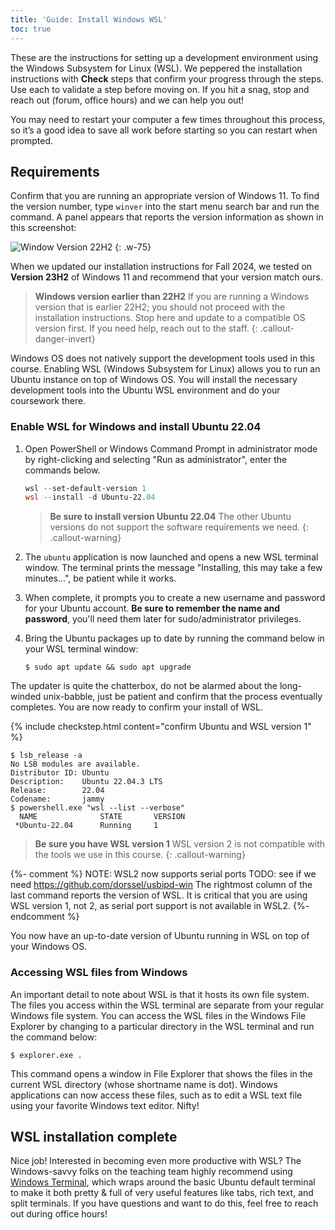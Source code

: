 ```yaml
---
title: 'Guide: Install Windows WSL'
toc: true
---
```


<script>
$().ready(function() {
    var elems = document.getElementsByClassName('language-console');
    for (const elem of elems) elem.className += ' console-ubuntu';
});
</script>

These are the instructions for setting up a development environment using the Windows Subsystem for Linux (WSL). We peppered the installation instructions with <i class="fa fa-check-square-o fa-lg"></i> __Check__ steps that confirm your progress through the steps. Use each to validate a step before moving on.  If you hit a snag, stop and reach out (forum, office hours) and we can help you out!

You may need to restart your computer a few times throughout this process, so it’s a good idea to save all work before starting so you can restart when prompted.

## Requirements
Confirm that you are running an appropriate version of Windows 11. To find the version number, type `winver` into the start menu search bar and run the command. A panel appears that reports the version information as shown in this screenshot:

![Window Version 22H2](../images/winver23H2.png)
{: .w-75}

When we updated our installation instructions for Fall 2024, we tested on __Version 23H2__ of Windows 11 and recommend that your version match ours.
> __Windows version earlier than 22H2__ If you are running a Windows version that is earlier 22H2; you should not proceed with the installation instructions. Stop here and update to a compatible OS version first. If you need help, reach out to the staff.
{: .callout-danger-invert}

Windows OS does not natively support the development tools used in this course. Enabling WSL (Windows Subsystem for Linux) allows you to run an Ubuntu instance on top of Windows OS. You will install the necessary development tools into the Ubuntu WSL environment and do your coursework there.

### Enable WSL for Windows and install Ubuntu 22.04

1. Open PowerShell or Windows Command Prompt in administrator mode by right-clicking and selecting "Run as administrator", enter the commands below.

    ```powershell
    wsl --set-default-version 1
    wsl --install -d Ubuntu-22.04
    ```

    > __Be sure to install version Ubuntu 22.04__
    > The other Ubuntu versions do not support the software requirements we need.
    {: .callout-warning}

1. The `ubuntu` application is now launched and opens a new WSL terminal window. The terminal prints the message "Installing, this may take a few minutes...", be patient while it works.
1. When complete, it prompts you to create a new username and password for your Ubuntu account. __Be sure to remember the name and password__, you'll need them later for sudo/administrator privileges.
1. Bring the Ubuntu packages up to date by running the command below in your WSL terminal window:

    ```console
    $ sudo apt update && sudo apt upgrade
    ```
The updater is quite the chatterbox, do not be alarmed about the long-winded unix-babble, just be patient and confirm that the process eventually completes. You are now ready to confirm your install of WSL.

{% include checkstep.html content="confirm Ubuntu and WSL version 1" %}
```console
$ lsb_release -a
No LSB modules are available.
Distributor ID: Ubuntu
Description:    Ubuntu 22.04.3 LTS
Release:        22.04
Codename:       jammy
$ powershell.exe "wsl --list --verbose"
  NAME              STATE       VERSION
 *Ubuntu-22.04      Running     1
```
> __Be sure you have WSL version 1__
> WSL version 2 is not compatible with the tools we use in this course.
{: .callout-warning}

{%- comment %}
NOTE: WSL2 now supports serial ports
TODO: see if we need https://github.com/dorssel/usbipd-win
The rightmost column of the last command reports the version of WSL. It is critical that you are using WSL version 1, not 2, as serial port support is not available in WSL2.
{%- endcomment %}

You now have an up-to-date version of Ubuntu running in WSL on top of your Windows OS.

<a name="files"></a>
### Accessing WSL files from Windows

An important detail to note about WSL is that it hosts its own file system. The files you access within the WSL terminal are separate from your regular Windows file system. You can access the WSL files in the Windows File Explorer by changing to a particular directory in the WSL terminal and run the command below:

```console
$ explorer.exe .
```

This command opens a window in File Explorer that shows the files in the current WSL directory (whose shortname name is dot). Windows applications can now access these files, such as to edit a WSL text file using your favorite Windows text editor. Nifty!

## WSL installation complete

Nice job! Interested in becoming even more productive with WSL? The Windows-savvy folks on the teaching team highly recommend using [Windows Terminal](https://github.com/microsoft/terminal), which wraps around the basic Ubuntu default terminal to make it both pretty & full of very useful features like tabs, rich text, and split terminals. If you have questions and want to do this, feel free to reach out during office hours!
